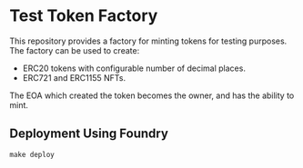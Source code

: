 # Test Token Factory
This repository provides a factory for minting tokens for testing purposes.
The factory can be used to create:
- ERC20 tokens with configurable number of decimal places.
- ERC721 and ERC1155 NFTs.

The EOA which created the token becomes the owner, and has the ability to mint.

## Deployment Using Foundry
```
make deploy
```